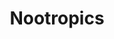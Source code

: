---
title: Nootropics
crosslinks:
- youtubefactsbot
- StackAdvice
- microdosing
- DrugNerds
- HumanMicrobiome
- Microbiome
- depressionregimens
- Drugs
- researchchemicals
- phenibut
- Ceretropic
- RCSources
- steroids
- kratom
- Meditation
- CBD
- Kava
- Supplements
- Tianeptine
- youtubot
---